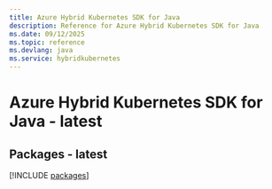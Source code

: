 ```yaml
---
title: Azure Hybrid Kubernetes SDK for Java
description: Reference for Azure Hybrid Kubernetes SDK for Java
ms.date: 09/12/2025
ms.topic: reference
ms.devlang: java
ms.service: hybridkubernetes
---
```

# Azure Hybrid Kubernetes SDK for Java - latest
## Packages - latest
[!INCLUDE [packages](hybrid-kubernetes-index.md)]